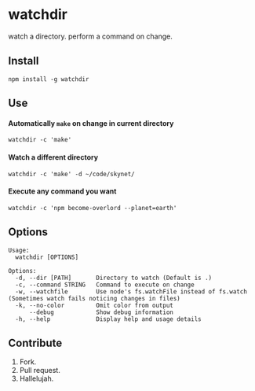 watchdir
========

watch a directory. perform a command on change.

## Install

`npm install -g watchdir`

## Use

#### Automatically `make` on change in current directory

`watchdir -c 'make'`

#### Watch a different directory

`watchdir -c 'make' -d ~/code/skynet/`

#### Execute any command you want

`watchdir -c 'npm become-overlord --planet=earth'`

## Options

````
Usage:
  watchdir [OPTIONS]

Options:
  -d, --dir [PATH]       Directory to watch (Default is .)
  -c, --command STRING   Command to execute on change
  -w, --watchfile        Use node's fs.watchFile instead of fs.watch (Sometimes watch fails noticing changes in files)
  -k, --no-color         Omit color from output
      --debug            Show debug information
  -h, --help             Display help and usage details
````

## Contribute

1. Fork.
2. Pull request.
3. Hallelujah.
